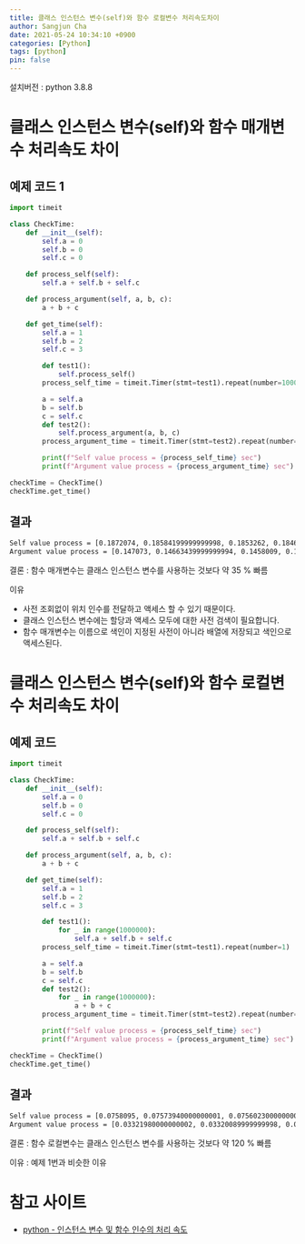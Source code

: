 ```yaml
---
title: 클래스 인스턴스 변수(self)와 함수 로컬변수 처리속도차이
author: Sangjun Cha
date: 2021-05-24 10:34:10 +0900
categories: [Python]
tags: [python]
pin: false
---
```




설치버전 : python 3.8.8

# 클래스 인스턴스 변수(self)와 함수 매개변수 처리속도 차이

## 예제 코드 1

```python
import timeit

class CheckTime:
    def __init__(self):
        self.a = 0
        self.b = 0
        self.c = 0

    def process_self(self):
        self.a + self.b + self.c

    def process_argument(self, a, b, c):
        a + b + c

    def get_time(self):
        self.a = 1
        self.b = 2
        self.c = 3

        def test1():
            self.process_self()
        process_self_time = timeit.Timer(stmt=test1).repeat(number=1000000)

        a = self.a
        b = self.b
        c = self.c
        def test2():
            self.process_argument(a, b, c)
        process_argument_time = timeit.Timer(stmt=test2).repeat(number=1000000)

        print(f"Self value process = {process_self_time} sec")
        print(f"Argument value process = {process_argument_time} sec")

checkTime = CheckTime()
checkTime.get_time()
```

## 결과

```bash
Self value process = [0.1872074, 0.18584199999999998, 0.1853262, 0.18461269999999996, 0.18450410000000006] sec
Argument value process = [0.147073, 0.14663439999999994, 0.1458009, 0.1452553000000001, 0.14687819999999996] sec
```

결론 : 함수 매개변수는 클래스 인스턴스 변수를 사용하는 것보다 약 35 % 빠름

이유  
- 사전 조회없이 위치 인수를 전달하고 액세스 할 수 있기 때문이다. 
- 클래스 인스턴스 변수에는 할당과 액세스 모두에 대한 사전 검색이 필요합니다. 
- 함수 매개변수는 이름으로 색인이 지정된 사전이 아니라 배열에 저장되고 색인으로 액세스된다.



# 클래스 인스턴스 변수(self)와 함수 로컬변수 처리속도 차이

## 예제 코드

```python
import timeit

class CheckTime:
    def __init__(self):
        self.a = 0
        self.b = 0
        self.c = 0

    def process_self(self):
        self.a + self.b + self.c

    def process_argument(self, a, b, c):
        a + b + c

    def get_time(self):
        self.a = 1
        self.b = 2
        self.c = 3

        def test1():
            for _ in range(1000000):
                self.a + self.b + self.c
        process_self_time = timeit.Timer(stmt=test1).repeat(number=1)

        a = self.a
        b = self.b
        c = self.c
        def test2():
            for _ in range(1000000):
                a + b + c
        process_argument_time = timeit.Timer(stmt=test2).repeat(number=1)

        print(f"Self value process = {process_self_time} sec")
        print(f"Argument value process = {process_argument_time} sec")

checkTime = CheckTime()
checkTime.get_time()
```

## 결과

```bash
Self value process = [0.0758095, 0.07573940000000001, 0.07560230000000001, 0.0746107, 0.07491429999999999] sec
Argument value process = [0.03321980000000002, 0.03320089999999998, 0.03325929999999999, 0.033167400000000014, 0.03327199999999997] sec
```

결론 : 함수 로컬변수는 클래스 인스턴스 변수를 사용하는 것보다 약 120 % 빠름  

이유 : 예제 1번과 비슷한 이유


# 참고 사이트
- [python - 인스턴스 변수 및 함수 인수의 처리 속도](https://www.python2.net/questions-819739.htm)